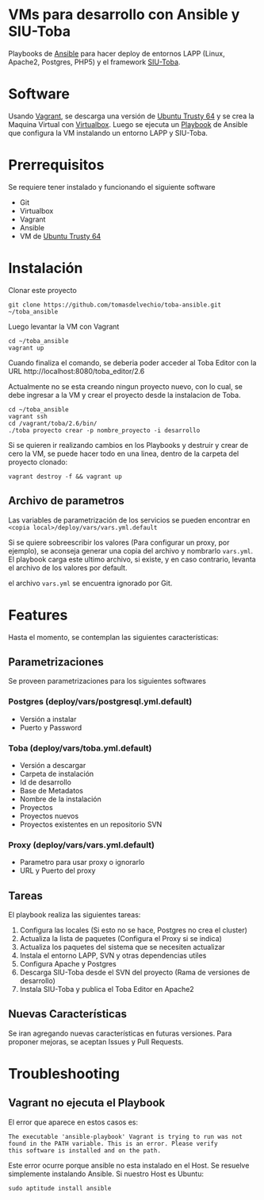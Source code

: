 # VMs para desarrollo con Ansible y SIU-Toba

Playbooks de [Ansible](http://www.ansible.com/) para hacer deploy de entornos LAPP (Linux, Apache2, Postgres, PHP5) y el framework [SIU-Toba](http://toba.siu.edu.ar/trac/toba).

# Software

Usando [Vagrant](https://www.vagrantup.com/), se descarga una versión de [Ubuntu Trusty 64](https://atlas.hashicorp.com/ubuntu/boxes/trusty64) y se crea la Maquina Virtual con [Virtualbox](https://www.virtualbox.org/). Luego se ejecuta un [Playbook](http://docs.ansible.com/playbooks.html) de Ansible que configura la VM instalando un entorno LAPP y SIU-Toba.

# Prerrequisitos

Se requiere tener instalado y funcionando el siguiente software

- Git
- Virtualbox
- Vagrant
- Ansible
- VM de [Ubuntu Trusty 64](https://atlas.hashicorp.com/ubuntu/boxes/trusty64)

# Instalación

Clonar este proyecto

`git clone https://github.com/tomasdelvechio/toba-ansible.git ~/toba_ansible`

Luego levantar la VM con Vagrant

```
cd ~/toba_ansible
vagrant up
```

Cuando finaliza el comando, se deberia poder acceder al Toba Editor con la URL http://localhost:8080/toba_editor/2.6

Actualmente no se esta creando ningun proyecto nuevo, con lo cual, se debe ingresar a la VM y crear el proyecto desde la instalacion de Toba.

```
cd ~/toba_ansible
vagrant ssh
cd /vagrant/toba/2.6/bin/
./toba proyecto crear -p nombre_proyecto -i desarrollo
```

Si se quieren ir realizando cambios en los Playbooks y destruir y crear de cero la VM, se puede hacer todo en una linea, dentro de la carpeta del proyecto clonado:

`vagrant destroy -f && vagrant up`

## Archivo de parametros

Las variables de parametrización de los servicios se pueden encontrar en `<copia local>/deploy/vars/vars.yml.default`

Si se quiere sobreescribir los valores (Para configurar un proxy, por ejemplo), se aconseja generar una copia del archivo y nombrarlo `vars.yml`. El playbook carga este ultimo archivo, si existe, y en caso contrario, levanta el archivo de los valores por default.

el archivo `vars.yml` se encuentra ignorado por Git.

# Features

Hasta el momento, se contemplan las siguientes características:

## Parametrizaciones

Se proveen parametrizaciones para los siguientes softwares

### Postgres (deploy/vars/postgresql.yml.default)

- Versión a instalar
- Puerto y Password

### Toba  (deploy/vars/toba.yml.default)

- Versión a descargar
- Carpeta de instalación
- Id de desarrollo
- Base de Metadatos
- Nombre de la instalación
- Proyectos
 - Proyectos nuevos
 - Proyectos existentes en un repositorio SVN

### Proxy (deploy/vars/vars.yml.default)

- Parametro para usar proxy o ignorarlo
- URL y Puerto del proxy

## Tareas

El playbook realiza las siguientes tareas:

1. Configura las locales (Si esto no se hace, Postgres no crea el cluster)
2. Actualiza la lista de paquetes (Configura el Proxy si se indica)
3. Actualiza los paquetes del sistema que se necesiten actualizar
4. Instala el entorno LAPP, SVN y otras dependencias utiles
5. Configura Apache y Postgres
6. Descarga SIU-Toba desde el SVN del proyecto (Rama de versiones de desarrollo)
7. Instala SIU-Toba y publica el Toba Editor en Apache2

## Nuevas Características

Se iran agregando nuevas características en futuras versiones. Para proponer mejoras, se aceptan Issues y Pull Requests.

# Troubleshooting

## Vagrant no ejecuta el Playbook

El error que aparece en estos casos es:

```
The executable 'ansible-playbook' Vagrant is trying to run was not
found in the PATH variable. This is an error. Please verify
this software is installed and on the path.

```

Este error ocurre porque ansible no esta instalado en el Host. Se resuelve simplemente instalando Ansible. Si nuestro Host es Ubuntu:

`sudo aptitude install ansible`